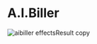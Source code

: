﻿# A.I.Biller
![aibiller effectsResult copy](https://user-images.githubusercontent.com/56425585/201111505-6f492af0-35ba-45df-98dd-fa22716aae2e.jpg)
